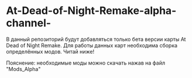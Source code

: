 # At-Dead-of-Night-Remake-alpha-channel-
В данный репозиторий будут добавляться только бета версии карты At Dead of Night Remake. Для работы данных карт необходима сборка определённых модов. Читай ниже!

Пояснение: необходимые моды можно скачать нажав на файл "Mods_Alpha"
